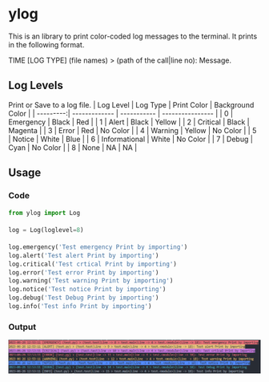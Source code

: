 # ylog

This is an library to print color-coded log messages to the terminal. It prints in the following format.

TIME [LOG TYPE] (file names) > (path of the call|line no): Message.

## Log Levels

Print or Save to a log file.
| Log Level | Log Type      | Print Color | Background Color |
| ---------:| ------------- | ----------- | ---------------- |
|         0 | Emergency     | Black       | Red              |
|         1 | Alert         | Black       | Yellow           |
|         2 | Critical      | Black       | Magenta          |
|         3 | Error         | Red         | No Color         |
|         4 | Warning       | Yellow      | No Color         |
|         5 | Notice        | White       | Blue             |
|         6 | Informational | White       | No Color         |
|         7 | Debug         | Cyan        | No Color         |
|         8 | None          | NA          | NA               |

## Usage

### Code

```python
from ylog import Log

log = Log(loglevel=8)

log.emergency('Test emergency Print by importing')
log.alert('Test alert Print by importing')
log.critical('Test crtical Print by importing')
log.error('Test error Print by importing')
log.warning('Test warning Print by importing')
log.notice('Test notice Print by importing')
log.debug('Test Debug Print by importing')
log.info('Test info Print by importing')
```

### Output

![Output](images/output.png)
